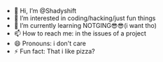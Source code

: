 - 👋 Hi, I’m @Shadyshift
- 👀 I’m interested in coding/hacking/just fun things 
- 🌱 I’m currently learning NOTGING😎😎(i want tho)
- 📫 How to reach me: in the issues of a project
- 😄 Pronouns: i don't care
- ⚡ Fun fact: That i like pizza?

<!---
Shadyshift/Shadyshift is a ✨ special ✨ repository because its `README.md` (this file) appears on your GitHub profile.
You can click the Preview link to take a look at your changes.
--->
